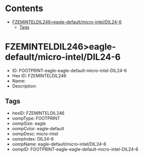 



Contents
========

* [FZEMINTELDIL246>eagle-default/micro-intel/DIL24-6](#fzeminteldil246eagle-defaultmicro-inteldil24-6)
	* [Tags](#tags)

# FZEMINTELDIL246>eagle-default/micro-intel/DIL24-6

- ID: FOOTPRINT-eagle-eagle-default-micro-intel-DIL24-6
- Hex ID: FZEMINTELDIL246
- Name: 
- Description: 

## Tags

- hexID: FZEMINTELDIL246
- oompType: FOOTPRINT
- oompSize: eagle
- oompColor: eagle-default
- oompDesc: micro-intel
- oompIndex: DIL24-6
- oompName: eagle-default/micro-intel/DIL24-6
- oompID: FOOTPRINT-eagle-eagle-default-micro-intel-DIL24-6

